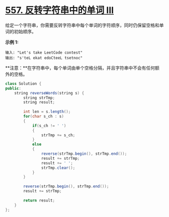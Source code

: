 # [557. 反转字符串中的单词 III](https://leetcode-cn.com/problems/reverse-words-in-a-string-iii/)

给定一个字符串，你需要反转字符串中每个单词的字符顺序，同时仍保留空格和单词的初始顺序。

**示例 1:**

```
输入: "Let's take LeetCode contest"
输出: "s'teL ekat edoCteeL tsetnoc" 
```

**注意：**在字符串中，每个单词由单个空格分隔，并且字符串中不会有任何额外的空格。



```java
class Solution {
public:
    string reverseWords(string s) {
        string strTmp;
        string result;
        
        int len = s.length();
        for(char s_ch : s)
        {
            if(s_ch != ' ')
            {
                strTmp += s_ch;
            }
            else
            {
                reverse(strTmp.begin(), strTmp.end());       
                result += strTmp;
                result += ' ';
                strTmp.clear();
            }
        }
        
        reverse(strTmp.begin(), strTmp.end());       
        result += strTmp;
        
        return result;
    }
};
```

